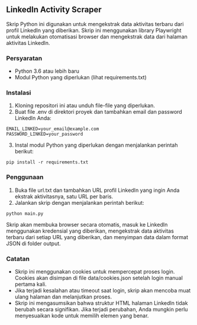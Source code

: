 ## LinkedIn Activity Scraper

Skrip Python ini digunakan untuk mengekstrak data aktivitas terbaru dari profil LinkedIn yang diberikan. Skrip ini menggunakan library Playwright untuk melakukan otomatisasi browser dan mengekstrak data dari halaman aktivitas LinkedIn.

### Persyaratan
 - Python 3.6 atau lebih baru
 - Modul Python yang diperlukan (lihat requirements.txt)

### Instalasi
 
 1. Kloning repositori ini atau unduh file-file yang diperlukan.
 2. Buat file .env di direktori proyek dan tambahkan email dan password LinkedIn Anda:
 ```
 EMAIL_LINKED=your_email@example.com
 PASSWORD_LINKED=your_password
 ```
 3. Instal modul Python yang diperlukan dengan menjalankan perintah berikut:
 ```
 pip install -r requirements.txt
 ```

### Penggunaan

 1. Buka file url.txt dan tambahkan URL profil LinkedIn yang ingin Anda ekstrak aktivitasnya, satu URL per baris.
 2. Jalankan skrip dengan menjalankan perintah berikut:
 ```
 python main.py
 ```

Skrip akan membuka browser secara otomatis, masuk ke LinkedIn menggunakan kredensial yang diberikan, mengekstrak data aktivitas terbaru dari setiap URL yang diberikan, dan menyimpan data dalam format JSON di folder output.

### Catatan
 - Skrip ini menggunakan cookies untuk mempercepat proses login. Cookies akan disimpan di file data/cookies.json setelah login manual pertama kali.
 - Jika terjadi kesalahan atau timeout saat login, skrip akan mencoba muat ulang halaman dan melanjutkan proses.
 - Skrip ini mengasumsikan bahwa struktur HTML halaman LinkedIn tidak berubah secara signifikan. Jika terjadi perubahan, Anda mungkin perlu menyesuaikan kode untuk memilih elemen yang benar.